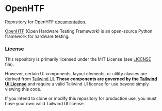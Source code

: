 # OpenHTF

Repository for OpenHTF [documentation](https://openhtf.com).

[OpenHTF](https://github.com/google/openhtf) (Open Hardware Testing Framework) is an open-source Python framework for hardware testing.

### License

This repository is primarily licensed under the MIT License (see [LICENSE](./LICENSE) file).

However, certain UI components, layout elements, or utility classes are derived from [Tailwind UI](https://tailwindui.com). **Those components are governed by the [Tailwind UI License](https://tailwindui.com/license)** and require a valid Tailwind UI license for use beyond simply viewing this code.

If you intend to clone or modify this repository for production use, you must have your own valid Tailwind UI license.
